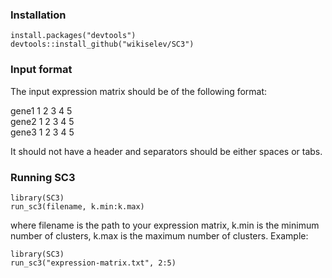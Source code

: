 ### Installation

```{R}
install.packages("devtools")
devtools::install_github("wikiselev/SC3")
```

### Input format

The input expression matrix should be of the following format:

gene1 1 2 3 4 5  
gene2 1 2 3 4 5  
gene3 1 2 3 4 5  

It should not have a header and separators should be either spaces or tabs.

### Running SC3

```{R}
library(SC3)
run_sc3(filename, k.min:k.max)
```

where filename is the path to your expression matrix, k.min is the minimum number of clusters, k.max is the maximum number of clusters. Example:

```{R}
library(SC3)
run_sc3("expression-matrix.txt", 2:5)
```

